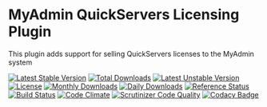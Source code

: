 # MyAdmin QuickServers Licensing Plugin

This plugin adds support for selling QuickServers licenses to the MyAdmin system

[![Latest Stable Version](https://poser.pugx.org/detain/myadmin-quickservers-licensing/version)](https://packagist.org/packages/detain/myadmin-quickservers-licensing)
[![Total Downloads](https://poser.pugx.org/detain/myadmin-quickservers-licensing/downloads)](https://packagist.org/packages/detain/myadmin-quickservers-licensing)
[![Latest Unstable Version](https://poser.pugx.org/detain/myadmin-quickservers-licensing/v/unstable)](//packagist.org/packages/detain/myadmin-quickservers-licensing)
[![License](https://poser.pugx.org/detain/myadmin-quickservers-licensing/license)](https://packagist.org/packages/detain/myadmin-quickservers-licensing)
[![Monthly Downloads](https://poser.pugx.org/detain/myadmin-quickservers-licensing/d/monthly)](https://packagist.org/packages/detain/myadmin-quickservers-licensing)
[![Daily Downloads](https://poser.pugx.org/detain/myadmin-quickservers-licensing/d/daily)](https://packagist.org/packages/detain/myadmin-quickservers-licensing)
[![Reference Status](https://www.versioneye.com/php/detain:myadmin-quickservers-licensing/reference_badge.svg?style=flat)](https://www.versioneye.com/php/detain:myadmin-quickservers-licensing/references)
[![Build Status](https://travis-ci.org/detain/myadmin-quickservers-licensing.svg?branch=master)](https://travis-ci.org/detain/myadmin-quickservers-licensing)
[![Code Climate](https://codeclimate.com/github/detain/myadmin-quickservers-licensing/badges/gpa.svg)](https://codeclimate.com/github/detain/myadmin-quickservers-licensing)
[![Scrutinizer Code Quality](https://scrutinizer-ci.com/g/detain/myadmin-quickservers-licensing/badges/quality-score.png?b=master)](https://scrutinizer-ci.com/g/detain/myadmin-quickservers-licensing/?branch=master)
[![Codacy Badge](https://api.codacy.com/project/badge/Grade/dcfdb555bf234afabceb40728959280b)](https://www.codacy.com/app/detain/myadmin-quickservers-licensing)
